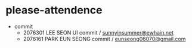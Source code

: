 # please-attendence

- commit
  - 2076301 LEE SEON UI commit / sunnyinsummer@ewhain.net
  - 2076161 PARK EUN SEONG commit / eunseong06070@gmail.com
